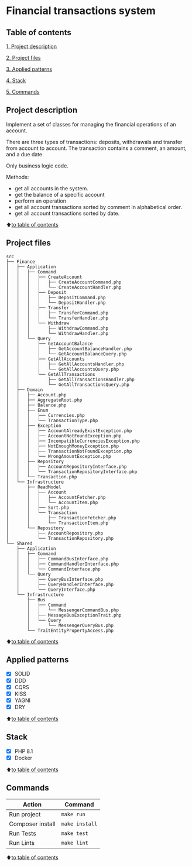 # Financial transactions system

## Table of contents

[1. Project description](#Project-description)

[2. Project files](#Project-files)

[3. Applied patterns](#Applied-patterns)

[4. Stack](#Stack)

[5. Commands](#Commands)

## Project description

Implement a set of classes for managing the financial operations of an account.

There are three types of transactions: deposits, withdrawals and transfer from account to account.
The transaction contains a comment, an amount, and a due date.

Only business logic code.

Methods:

- get all accounts in the system.
- get the balance of a specific account
- perform an operation
- get all account transactions sorted by comment in alphabetical order.
- get all account transactions sorted by date.

:arrow_up:[to table of contents](#table-of-contents)

## Project files

```shell
src
├── Finance
│   ├── Application
│   │   ├── Command
│   │   │   ├── CreateAccount
│   │   │   │   ├── CreateAccountCommand.php
│   │   │   │   └── CreateAccountHandler.php
│   │   │   ├── Deposit
│   │   │   │   ├── DepositCommand.php
│   │   │   │   └── DepositHandler.php
│   │   │   ├── Transfer
│   │   │   │   ├── TransferCommand.php
│   │   │   │   └── TransferHandler.php
│   │   │   └── Withdraw
│   │   │       ├── WithdrawCommand.php
│   │   │       └── WithdrawHandler.php
│   │   └── Query
│   │       ├── GetAccountBalance
│   │       │   ├── GetAccountBalanceHandler.php
│   │       │   └── GetAccountBalanceQuery.php
│   │       ├── GetAllAccounts
│   │       │   ├── GetAllAccountsHandler.php
│   │       │   └── GetAllAccountsQuery.php
│   │       └── GetAllTransactions
│   │           ├── GetAllTransactionsHandler.php
│   │           └── GetAllTransactionsQuery.php
│   ├── Domain
│   │   ├── Account.php
│   │   ├── AggregateRoot.php
│   │   ├── Balance.php
│   │   ├── Enum
│   │   │   ├── Currencies.php
│   │   │   └── TransactionType.php
│   │   ├── Exception
│   │   │   ├── AccountAlreadyExistException.php
│   │   │   ├── AccountNotFoundException.php
│   │   │   ├── IncompatibleCurrenciesException.php
│   │   │   ├── NotEnoughMoneyException.php
│   │   │   ├── TransactionNotFoundException.php
│   │   │   └── WrongAmountException.php
│   │   ├── Repository
│   │   │   ├── AccountRepositoryInterface.php
│   │   │   └── TransactionRepositoryInterface.php
│   │   └── Transaction.php
│   └── Infrastructure
│       ├── ReadModel
│       │   ├── Account
│       │   │   ├── AccountFetcher.php
│       │   │   └── AccountItem.php
│       │   ├── Sort.php
│       │   └── Transaction
│       │       ├── TransactionFetcher.php
│       │       └── TransactionItem.php
│       └── Repository
│           ├── AccountRepository.php
│           └── TransactionRepository.php
└── Shared
    ├── Application
    │   ├── Command
    │   │   ├── CommandBusInterface.php
    │   │   ├── CommandHandlerInterface.php
    │   │   └── CommandInterface.php
    │   └── Query
    │       ├── QueryBusInterface.php
    │       ├── QueryHandlerInterface.php
    │       └── QueryInterface.php
    └── Infrastructure
        ├── Bus
        │   ├── Command
        │   │   └── MessengerCommandBus.php
        │   ├── MessageBusExceptionTrait.php
        │   └── Query
        │       └── MessengerQueryBus.php
        └── TraitEntityPropertyAccess.php

```

:arrow_up:[to table of contents](#table-of-contents)

## Applied patterns

- [X] SOLID
- [X] DDD
- [X] CQRS
- [X] KISS
- [X] YAGNI
- [X] DRY

:arrow_up:[to table of contents](#table-of-contents)

## Stack

- [X] PHP 8.1
- [X] Docker

:arrow_up:[to table of contents](#table-of-contents)

## Commands

| Action           | Command        |
|------------------|----------------|
| Run project      | `make run`       |
| Composer install | `make install` |
| Run Tests        | `make test`    |
| Run Lints        | `make lint`    |

:arrow_up:[to table of contents](#table-of-contents)
